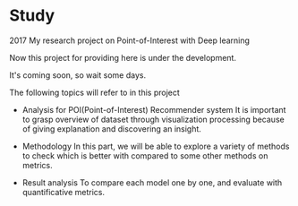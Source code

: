 # Study
2017 My research project on Point-of-Interest with Deep learning

Now this project for providing here is under the development. 

It's coming soon, so wait some days.

The following topics will refer to in this project

- Analysis for POI(Point-of-Interest) Recommender system 
  It is important to grasp overview of dataset through visualization processing because of giving explanation and discovering an insight.
  
- Methodology
  In this part, we will be able to explore a variety of methods to check which is better with compared to some other methods on metrics.
  
- Result analysis
  To compare each model one by one, and evaluate with quantificative metrics.
 

